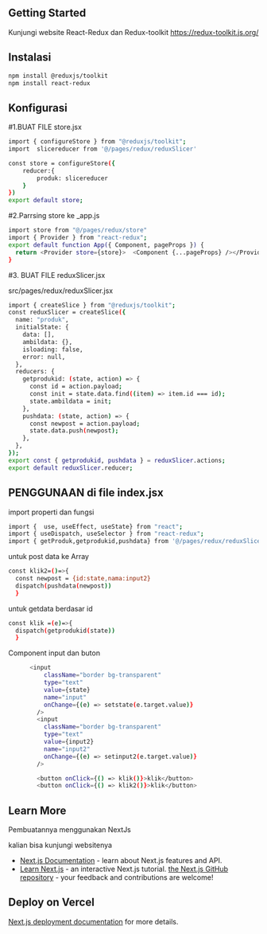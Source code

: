 ## Getting Started
Kunjungi website React-Redux dan Redux-toolkit https://redux-toolkit.js.org/

## Instalasi
```bash
npm install @reduxjs/toolkit
npm install react-redux
```

## Konfigurasi
#1.BUAT FILE store.jsx
```bash
import { configureStore } from "@reduxjs/toolkit";
import  slicereducer from '@/pages/redux/reduxSlicer'

const store = configureStore({
    reducer:{
        produk: slicereducer
    }
})
export default store;
```
#2.Parrsing store ke _app.js
```bash
import store from "@/pages/redux/store"
import { Provider } from "react-redux";
export default function App({ Component, pageProps }) {
  return <Provider store={store}>  <Component {...pageProps} /></Provider>
}
```
#3. BUAT FILE reduxSlicer.jsx

src/pages/redux/reduxSlicer.jsx
```bash
import { createSlice } from "@reduxjs/toolkit";
const reduxSlicer = createSlice({
  name: "produk",
  initialState: {
    data: [],
    ambildata: {},
    isloading: false,
    error: null,
  },
  reducers: {
    getprodukid: (state, action) => {
      const id = action.payload;
      const init = state.data.find((item) => item.id === id);
      state.ambildata = init;
    },
    pushdata: (state, action) => {
      const newpost = action.payload;
      state.data.push(newpost);
    },
  },
});
export const { getprodukid, pushdata } = reduxSlicer.actions;
export default reduxSlicer.reducer;

```

## PENGGUNAAN di file index.jsx
import properti dan fungsi

```bash
import {  use, useEffect, useState} from "react";
import { useDispatch, useSelector } from "react-redux";
import { getProduk,getprodukid,pushdata} from '@/pages/redux/reduxSlicer';
```

untuk post data ke Array
```bash
const klik2=()=>{
  const newpost = {id:state,nama:input2}
  dispatch(pushdata(newpost))
  }

```

untuk getdata berdasar id
```bash
const klik =(e)=>{
  dispatch(getprodukid(state))
  }
```

Component input dan buton
```bash
      <input
          className="border bg-transparent"
          type="text"
          value={state}
          name="input"
          onChange={(e) => setstate(e.target.value)}
        />
        <input
          className="border bg-transparent"
          type="text"
          value={input2}
          name="input2"
          onChange={(e) => setinput2(e.target.value)}
        />

        <button onClick={() => klik()}>klik</button>
        <button onClick={() => klik2()}>klik</button>
```


## Learn More

Pembuatannya menggunakan NextJs 

kalian bisa kunjungi websitenya 

- [Next.js Documentation](https://nextjs.org/docs) - learn about Next.js features and API.
- [Learn Next.js](https://nextjs.org/learn-pages-router) - an interactive Next.js tutorial.
  [the Next.js GitHub repository](https://github.com/vercel/next.js) - your feedback and contributions are welcome!

## Deploy on Vercel

 [Next.js deployment documentation](https://nextjs.org/docs/pages/building-your-application/deploying) for more details.
